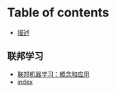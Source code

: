 # Table of contents

* [描述](README.md)

## 联邦学习

* [联邦机器学习：概念和应用](lian-bang-xue-xi/ru-men-wen-zhang.md)
* [index](lian-bang-xue-xi/lian-he-xue-xi-tiao-zhan-fang-fa-he-wei-lai-fang-xiang.md)

